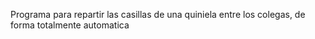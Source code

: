 Programa para repartir las casillas de una quiniela entre los colegas, de forma totalmente automatica


